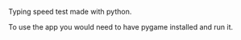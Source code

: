 Typing speed test made with python.

To use the app you would need to have pygame installed and run it.
